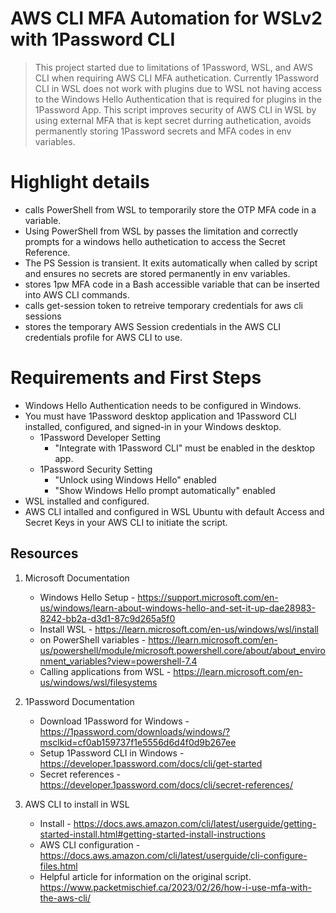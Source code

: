 # AWS CLI MFA Automation for WSLv2 with 1Password CLI
> This project started due to limitations of 1Password, WSL, and AWS CLI when requiring AWS CLI MFA authetication. Currently 1Password CLI in WSL does not work with plugins due to WSL not having access to the Windows Hello Authentication that is required for plugins in the 1Password App.  This script improves security of AWS CLI in WSL by using external MFA that is kept secret durring authetication, avoids permanently storing 1Password secrets and MFA codes in env variables. 

# Highlight details
- calls PowerShell from WSL to temporarily store the OTP MFA code in a variable.
- Using PowerShell from WSL by passes the limitation and correctly prompts for a windows hello authetication to access the Secret Reference.
- The PS Session is transient. It exits automatically when called by script and ensures no secrets are stored permanently in env variables.
- stores 1pw MFA code in a Bash accessible variable that can be inserted into AWS CLI commands.  
- calls get-session token to retreive temporary credentials for aws cli sessions
- stores the temporary AWS Session credentials in the AWS CLI credentials profile for AWS CLI to use.

# Requirements and First Steps
- Windows Hello Authentication needs to be configured in Windows.
- You must have 1Password desktop application and 1Password CLI installed, configured, and signed-in in your Windows desktop.
   - 1Password Developer Setting
      - "Integrate with 1Password CLI" must be enabled in the desktop app.
   - 1Password Security Setting
      - "Unlock using Windows Hello" enabled
      - "Show Windows Hello prompt automatically" enabled 
- WSL installed and configured.
- AWS CLI intalled and configured in WSL Ubuntu with default Access and Secret Keys in your AWS CLI to initiate the script. 


## Resources
1. Microsoft Documentation
   - Windows Hello Setup - https://support.microsoft.com/en-us/windows/learn-about-windows-hello-and-set-it-up-dae28983-8242-bb2a-d3d1-87c9d265a5f0
   - Install WSL - https://learn.microsoft.com/en-us/windows/wsl/install
   - on PowerShell variables - https://learn.microsoft.com/en-us/powershell/module/microsoft.powershell.core/about/about_environment_variables?view=powershell-7.4
   - Calling applications from WSL - https://learn.microsoft.com/en-us/windows/wsl/filesystems

2. 1Password Documentation
   - Download 1Password for Windows - https://1password.com/downloads/windows/?msclkid=cf0ab159737f1e5556d6d4f0d9b267ee
   - Setup 1Password CLI in Windows - https://developer.1password.com/docs/cli/get-started
   - Secret references - https://developer.1password.com/docs/cli/secret-references/

3. AWS CLI to install in WSL
   - Install - https://docs.aws.amazon.com/cli/latest/userguide/getting-started-install.html#getting-started-install-instructions
   - AWS CLI configuration - https://docs.aws.amazon.com/cli/latest/userguide/cli-configure-files.html
   - Helpful article for information on the original script.  https://www.packetmischief.ca/2023/02/26/how-i-use-mfa-with-the-aws-cli/
